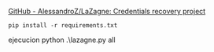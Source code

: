 
[GitHub - AlessandroZ/LaZagne: Credentials recovery project](https://github.com/AlessandroZ/LaZagne)


```
pip install -r requirements.txt
```
ejecucion
python  .\lazagne.py all